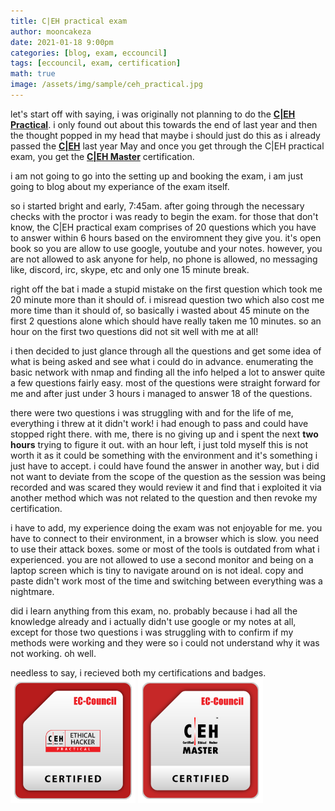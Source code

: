 ```yaml
---
title: C|EH practical exam
author: mooncakeza
date: 2021-01-18 9:00pm
categories: [blog, exam, eccouncil]
tags: [eccouncil, exam, certification]
math: true
image: /assets/img/sample/ceh_practical.jpg
---
```

<p>
let's start off with saying, i was originally not planning to do the <a href="https://www.eccouncil.org/programs/certified-ethical-hacker-ceh-practical/"><b>C|EH Practical</b></a>. i only found out about this towards the end of last year and then the thought popped in my head that maybe i should just do this as i already passed the <a href="https://www.eccouncil.org/programs/certified-ethical-hacker-ceh/"><b>C|EH</b></a> last year May and once you get through the C|EH practical exam, you get the <a href="https://www.eccouncil.org/programs/certified-ethical-hacker-ceh-master/"><b>C|EH Master</b></a> certification.
</p>
<p>
i am not going to go into the setting up and booking the exam, i am just going to blog about my experiance of the exam itself.
</p>
<p>so i started bright and early, 7:45am. after going through the necessary checks with the proctor i was ready to begin the exam. for those that don't know, the C|EH practical exam comprises of 20 questions which you have to answer within 6 hours based on the enviromnent they give you. it's open book so you are allow to use google, youtube and your notes. however, you are not allowed to ask anyone for help, no phone is allowed, no messaging like, discord, irc, skype, etc and only one 15 minute break.
</p>
<p>
right off the bat i made a stupid mistake on the first question which took me 20 minute more than it should of. i misread question two which also cost me more time than it should of, so basically i wasted about 45 minute on the first 2 questions alone which should have really taken me 10 minutes. so an hour on the first two questions did not sit well with me at all!
</p>
<p>
i then decided to just glance through all the questions and get some idea of what is being asked and see what i could do in advance. enumerating the basic network with nmap and finding all the info helped a lot to answer quite a few questions fairly easy. most of the questions were straight forward for me and after just under 3 hours i managed to answer 18 of the questions.
</p>
<p>
there were two questions i was struggling with and for the life of me, everything i threw at it didn't work! i had enough to pass and could have stopped right there. with me, there is no giving up and i spent the next <b>two hours</b> trying to figure it out. with an hour left, i just told myself this is not worth it as it could be something with the environment and it's something i just have to accept. i could have found the answer in another way, but i did not want to deviate from the scope of the question as the session was being recorded and was scared they would review it and find that i exploited it via another method which was not related to the question and then revoke my certification.
</p>
<p>
i have to add, my experience doing the exam was not enjoyable for me. you have to connect to their environment, in a browser which is slow. you need to use their attack boxes. some or most of the tools is outdated from what i experienced. you are not allowed to use a second monitor and being on a laptop screen which is tiny to navigate around on is not ideal. copy and paste didn't work most of the time and switching between everything was a nightmare.
</p>
<p>
did i learn anything from this exam, no. probably because i had all the knowledge already and i actually didn't use google or my notes at all, except for those two questions i was struggling with to confirm if my methods were working and they were so i could not understand why it was not working. oh well. 
</p>
<p>
needless to say, i recieved both my certifications and badges.
<br>
<img src="/assets/img/sample/CEHPRACTICAL.png" width="200" height="200">
<img src="/assets/img/sample/CEHMASTER.png" width="200" height="200">
</p>
